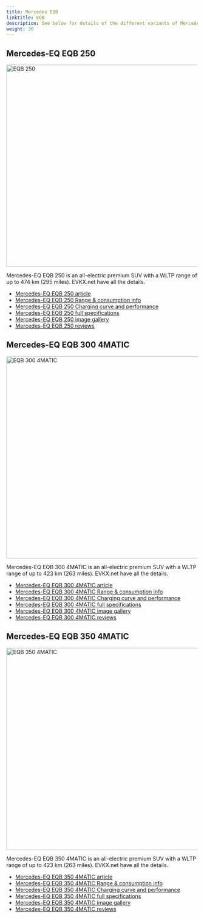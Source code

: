 ```yaml
---
title: Mercedes EQB
linktitle: EQB
description: See below for details of the different variants of Mercedes EQB
weight: 30
---
```

## Mercedes-EQ EQB 250

<a href="/models/mercedes/eqb/eqb_250/"><img src="https://media.evkx.net/multimedia/models/mercedes/eqb/eqb_250/main_1_st.jpg" width="800" height="533" alt="EQB 250" ></a>

Mercedes-EQ EQB 250 is an all-electric premium SUV with a WLTP range of up to 474 km (295 miles). EVKX.net have all the details. 

- [Mercedes-EQ EQB 250 article](/models/mercedes/eqb/eqb_250/)
- [Mercedes-EQ EQB 250 Range & consumption info](/models/mercedes/eqb/eqb_250//rangeandconsumption)
- [Mercedes-EQ EQB 250 Charging curve and performance](/models/mercedes/eqb/eqb_250//chargingcurve)
- [Mercedes-EQ EQB 250 full specifications](/models/mercedes/eqb/eqb_250//specifications)
- [Mercedes-EQ EQB 250 image gallery](/models/mercedes/eqb/eqb_250//gallery)
- [Mercedes-EQ EQB 250 reviews](/models/mercedes/eqb/eqb_250//reviews)

## Mercedes-EQ EQB 300 4MATIC

<a href="/models/mercedes/eqb/eqb_300_4matic/"><img src="https://media.evkx.net/multimedia/models/mercedes/eqb/eqb_300_4matic/main_1_st.jpg" width="800" height="533" alt="EQB 300 4MATIC" ></a>

Mercedes-EQ EQB 300 4MATIC is an all-electric premium SUV with a WLTP range of up to 423 km (263 miles). EVKX.net have all the details. 

- [Mercedes-EQ EQB 300 4MATIC article](/models/mercedes/eqb/eqb_300_4matic/)
- [Mercedes-EQ EQB 300 4MATIC Range & consumption info](/models/mercedes/eqb/eqb_300_4matic//rangeandconsumption)
- [Mercedes-EQ EQB 300 4MATIC Charging curve and performance](/models/mercedes/eqb/eqb_300_4matic//chargingcurve)
- [Mercedes-EQ EQB 300 4MATIC full specifications](/models/mercedes/eqb/eqb_300_4matic//specifications)
- [Mercedes-EQ EQB 300 4MATIC image gallery](/models/mercedes/eqb/eqb_300_4matic//gallery)
- [Mercedes-EQ EQB 300 4MATIC reviews](/models/mercedes/eqb/eqb_300_4matic//reviews)

## Mercedes-EQ EQB 350 4MATIC

<a href="/models/mercedes/eqb/eqb_350_4matic/"><img src="https://media.evkx.net/multimedia/models/mercedes/eqb/eqb_350_4matic/main_1_st.jpg" width="800" height="533" alt="EQB 350 4MATIC" ></a>

Mercedes-EQ EQB 350 4MATIC is an all-electric premium SUV with a WLTP range of up to 423 km (263 miles). EVKX.net have all the details. 

- [Mercedes-EQ EQB 350 4MATIC article](/models/mercedes/eqb/eqb_350_4matic/)
- [Mercedes-EQ EQB 350 4MATIC Range & consumption info](/models/mercedes/eqb/eqb_350_4matic//rangeandconsumption)
- [Mercedes-EQ EQB 350 4MATIC Charging curve and performance](/models/mercedes/eqb/eqb_350_4matic//chargingcurve)
- [Mercedes-EQ EQB 350 4MATIC full specifications](/models/mercedes/eqb/eqb_350_4matic//specifications)
- [Mercedes-EQ EQB 350 4MATIC image gallery](/models/mercedes/eqb/eqb_350_4matic//gallery)
- [Mercedes-EQ EQB 350 4MATIC reviews](/models/mercedes/eqb/eqb_350_4matic//reviews)

